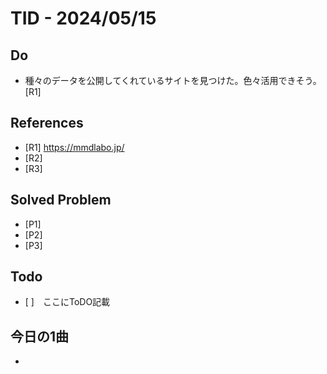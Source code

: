 # TID - 2024/05/15
<!--
## Learnings
- 
- 
-->


## Do
- 種々のデータを公開してくれているサイトを見つけた。色々活用できそう。[R1]


<!--
## Reflections & Insights
- 
- 
-->

<!--
## Plans for Tomorrow
- 
- 
-->

## References
- [R1] https://mmdlabo.jp/
- [R2] 
- [R3] 

## Solved Problem
- [P1] 
- [P2] 
- [P3] 


## Todo
- [ ]　ここにToDO記載

## 今日の1曲
- 
